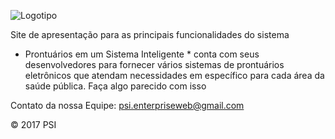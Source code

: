 
![Logotipo](http://picresize.com/images/tgeral.png)

Site de apresentação para as principais funcionalidades do sistema

* Prontuários em um Sistema Inteligente * conta com seus desenvolvedores para fornecer vários sistemas de prontuários eletrônicos que atendam necessidades em específico para cada área da saúde pública. Faça algo parecido com isso

Contato da nossa Equipe: psi.enterpriseweb@gmail.com

© 2017 PSI

